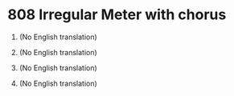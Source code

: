 # 808 Irregular Meter with chorus

1.  (No English translation)

2.  (No English translation)

3.  (No English translation)

4.  (No English translation)

